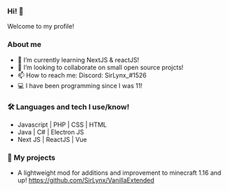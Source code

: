 ### Hi! 👋

Welcome to my profile!

### About me

- 🌱 I’m currently learning NextJS & reactJS!
- 👯 I’m looking to collaborate on small open source projcts!
- 📫 How to reach me: Discord: SirLynx_#1526 
- 💻 I have been programming since I was 11!

### 🛠 Languages and tech I use/know!

- Javascript | PHP | CSS | HTML
- Java | C# | Electron JS
- Next JS | ReactJS | Vue

### 🚀 My projects
- A lightweight mod for additions and improvement to minecraft 1.16 and up! https://github.com/SirLynx/VanillaExtended
